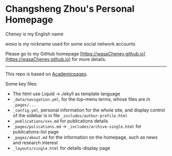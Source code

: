 <!-- Shown in GitHub Repo page  -->
# Changsheng Zhou's Personal Homepage

*Cheney* is my English name

*wasa* is my nickname used for some social network accounts

Please go to my GitHub homepage [https://wasaCheney.github.io](https://wasaCheney.github.io)
for more details.

-----
This repo is based on [Academicpages](https://github.com/academicpages/academicpages.github.io).

Some key files:
- The html use Liquid -> Jekyll as template language
- `_data/navigation.yml`, for the top-menu terms, whose files are in `_pages/...`
- `_config.yml`, personal information for the whole site, and display control of the sidebar is in file `_includes/author-profile.html`
- `_publications/xxx.md` for publications details
- `_pages/pulications.md` -> `_includes/archive-single.html` for publications-list page
- `_pages/about.md` for the information on the homepage, such as news and research interest
- `_layouts/single.html` for details-display page
